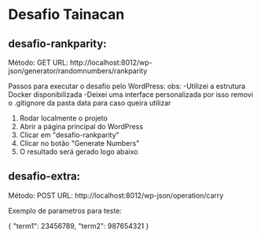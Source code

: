 # Desafio Tainacan

## desafio-rankparity:

Método: GET
URL: http://localhost:8012/wp-json/generator/randomnumbers/rankparity

Passos para executar o desafio pelo WordPress:
obs:
-Utilizei a estrutura Docker disponibilizada
-Deixei uma interface personalizada por isso removi o .gitignore da pasta data para caso queira utilizar

1. Rodar localmente o projeto 
2. Abrir a página principal do WordPress
3. Clicar em "desafio-rankparity"
4. Clicar no botão "Generate Numbers"
5. O resultado será gerado logo abaixo



## desafio-extra:
Método: POST
URL: http://localhost:8012/wp-json/operation/carry

Exemplo de parametros para teste:

{
"term1": 23456789,
"term2": 987654321
}

